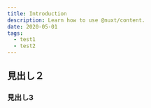 ```yaml
---
title: Introduction
description: Learn how to use @nuxt/content.
date: 2020-05-01
tags: 
  - test1
  - test2
---
```


## 見出し２
### 見出し3
